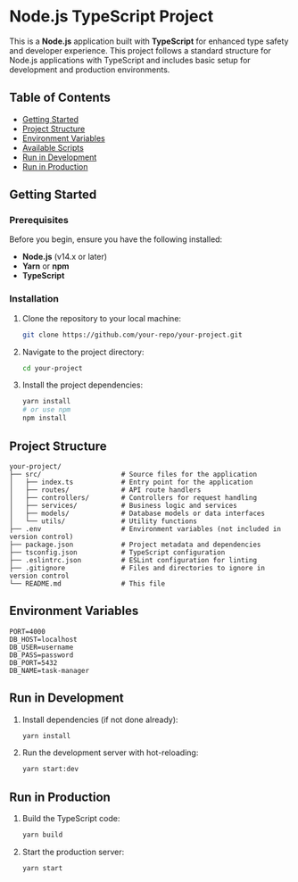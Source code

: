 # Node.js TypeScript Project

This is a **Node.js** application built with **TypeScript** for enhanced type safety and developer experience. This project follows a standard structure for Node.js applications with TypeScript and includes basic setup for development and production environments.

## Table of Contents
- [Getting Started](#getting-started)
- [Project Structure](#project-structure)
- [Environment Variables](#environment-variables)
- [Available Scripts](#available-scripts)
- [Run in Development](#run-in-development)
- [Run in Production](#run-in-production)

## Getting Started

### Prerequisites

Before you begin, ensure you have the following installed:

- **Node.js** (v14.x or later)
- **Yarn** or **npm**
- **TypeScript**

### Installation

1. Clone the repository to your local machine:

   ```bash
   git clone https://github.com/your-repo/your-project.git

2. Navigate to the project directory:

    ```bash
    cd your-project

3. Install the project dependencies:

    ```bash
    yarn install
    # or use npm
    npm install

## Project Structure

    your-project/
    ├── src/                    # Source files for the application
    │   ├── index.ts            # Entry point for the application
    │   ├── routes/             # API route handlers
    │   ├── controllers/        # Controllers for request handling
    │   ├── services/           # Business logic and services
    │   ├── models/             # Database models or data interfaces
    │   └── utils/              # Utility functions
    ├── .env                    # Environment variables (not included in version control)
    ├── package.json            # Project metadata and dependencies
    ├── tsconfig.json           # TypeScript configuration
    ├── .eslintrc.json          # ESLint configuration for linting
    ├── .gitignore              # Files and directories to ignore in version control
    └── README.md               # This file

## Environment Variables

    PORT=4000
    DB_HOST=localhost
    DB_USER=username
    DB_PASS=password
    DB_PORT=5432
    DB_NAME=task-manager

## Run in Development

1. Install dependencies (if not done already):

    ```bash
    yarn install

2. Run the development server with hot-reloading:
    
    ```bash
    yarn start:dev

## Run in Production

1. Build the TypeScript code:

    ```bash
    yarn build

2. Start the production server:

    ```bash
    yarn start
